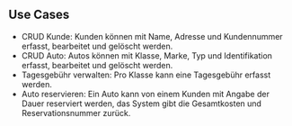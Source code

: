 ## Use Cases

- CRUD Kunde: Kunden können mit Name, Adresse und Kundennummer erfasst, bearbeitet und gelöscht werden.
- CRUD Auto: Autos können mit Klasse, Marke, Typ und Identifikation erfasst, bearbeitet und gelöscht werden.
- Tagesgebühr verwalten: Pro Klasse kann eine Tagesgebühr erfasst werden.
- Auto reservieren: Ein Auto kann von einem Kunden mit Angabe der Dauer reserviert werden, das System gibt die Gesamtkosten und Reservationsnummer zurück.
